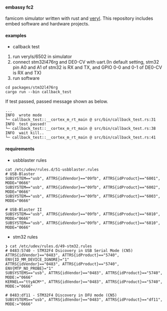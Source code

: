 #### embassy fc2
famicom simulator written with rust and [veryl](https://github.com/dalance/veryl).
This repository includes embed software and hardware projects.


#### examples
- callback test
1. run veryls/6502 in simulator
2. connect stm32l476rg and DE0-CV with uart.(In default setting, stm32 pin A0 and A1 of stm32 is RX and TX, and GPIO 0-0 and 0-1 of DE0-CV is RX and TX)
3. run software
```
cd packages/stm32l476rg
cargo run --bin callback_test
```

If test passed, passed message shown as below.
```
...
INFO  wrote mode
└─ callback_test::__cortex_m_rt_main @ src/bin/callback_test.rs:31
INFO  test passed!
└─ callback_test::__cortex_m_rt_main @ src/bin/callback_test.rs:38
INFO  wait kill..
└─ callback_test::__cortex_m_rt_main @ src/bin/callback_test.rs:41
```
#### requirements
- usbblaster rules
```
cat /etc/udev/rules.d/51-usbblaster.rules
# USB-Blaster
SUBSYSTEM=="usb", ATTRS{idVendor}=="09fb", ATTRS{idProduct}=="6001", MODE="0666"
SUBSYSTEM=="usb", ATTRS{idVendor}=="09fb", ATTRS{idProduct}=="6002", MODE="0666"
SUBSYSTEM=="usb", ATTRS{idVendor}=="09fb", ATTRS{idProduct}=="6003", MODE="0666"

# USB-Blaster II
SUBSYSTEM=="usb", ATTRS{idVendor}=="09fb", ATTRS{idProduct}=="6010", MODE="0666"
SUBSYSTEM=="usb", ATTRS{idVendor}=="09fb", ATTRS{idProduct}=="6810", MODE="0666"
```

- stm32 rules
```
❯ cat /etc/udev/rules.d/49-stm32.rules
# 0483:5740 - STM32F4 Dsicovery in USB Serial Mode (CN5)
ATTRS{idVendor}=="0483", ATTRS{idProduct}=="5740", ENV{ID_MM_DEVICE_IGNORE}="1"
ATTRS{idVendor}=="0483", ATTRS{idProduct}=="5740", ENV{MTP_NO_PROBE}="1"
SUBSYSTEMS=="usb", ATTRS{idVendor}=="0483", ATTRS{idProduct}=="5740", MODE:="0666"
KERNEL=="ttyACM*", ATTRS{idVendor}=="0483", ATTRS{idProduct}=="5740", MODE:="0666"

# 0483:df11 - STM32F4 Discovery in DFU mode (CN5)
SUBSYSTEMS=="usb", ATTRS{idVendor}=="0483", ATTRS{idProduct}=="df11", MODE:="0666"
```
